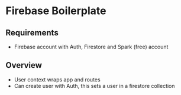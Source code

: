 # Firebase Boilerplate

## Requirements
* Firebase account with Auth, Firestore and Spark (free) account

## Overview
* User context wraps app and routes
* Can create user with Auth, this sets a user in a firestore collection